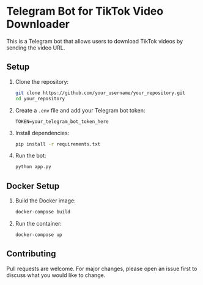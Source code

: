 # Telegram Bot for TikTok Video Downloader

This is a Telegram bot that allows users to download TikTok videos by sending the video URL.

## Setup

1. Clone the repository:
   ```bash
   git clone https://github.com/your_username/your_repository.git
   cd your_repository
   ```

2. Create a `.env` file and add your Telegram bot token:
   ```plaintext
   TOKEN=your_telegram_bot_token_here
   ```

3. Install dependencies:
   ```bash
   pip install -r requirements.txt
   ```

4. Run the bot:
   ```bash
   python app.py
   ```

## Docker Setup

1. Build the Docker image:
   ```bash
   docker-compose build
   ```

2. Run the container:
   ```bash
   docker-compose up
   ```

## Contributing

Pull requests are welcome. For major changes, please open an issue first to discuss what you would like to change.

